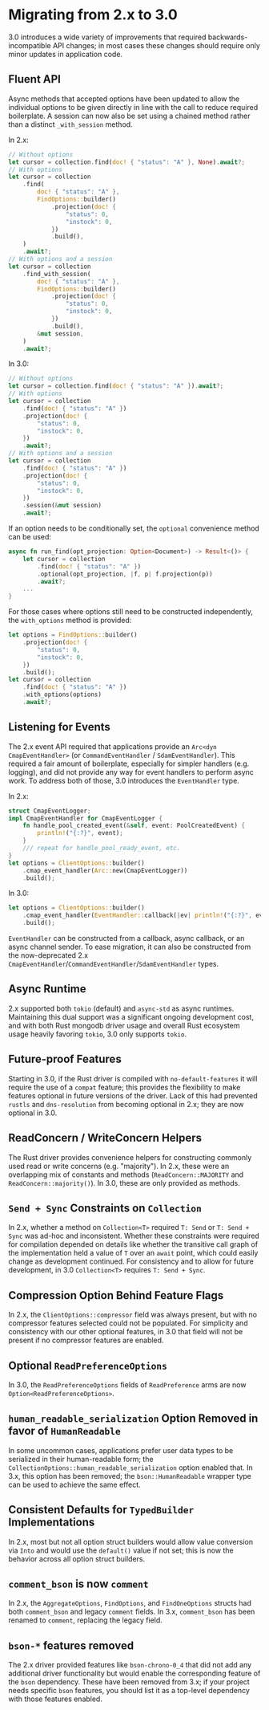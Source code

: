 # Migrating from 2.x to 3.0
3.0 introduces a wide variety of improvements that required backwards-incompatible API changes; in most cases these changes should require only minor updates in application code.

## Fluent API
Async methods that accepted options have been updated to allow the individual options to be given directly in line with the call to reduce required boilerplate.  A session can now also be set using a chained method rather than a distinct `_with_session` method.

In 2.x:
```rust
// Without options
let cursor = collection.find(doc! { "status": "A" }, None).await?;
// With options
let cursor = collection
    .find(
        doc! { "status": "A" },
        FindOptions::builder()
            .projection(doc! {
                "status": 0,
                "instock": 0,
            })
            .build(),
    )
    .await?;
// With options and a session
let cursor = collection
    .find_with_session(
        doc! { "status": "A" },
        FindOptions::builder()
            .projection(doc! {
                "status": 0,
                "instock": 0,
            })
            .build(),
        &mut session,
    )
    .await?;
```

In 3.0:
```rust
// Without options
let cursor = collection.find(doc! { "status": "A" }).await?;
// With options
let cursor = collection
    .find(doc! { "status": "A" })
    .projection(doc! {
        "status": 0,
        "instock": 0,
    })
    .await?;
// With options and a session
let cursor = collection
    .find(doc! { "status": "A" })
    .projection(doc! {
        "status": 0,
        "instock": 0,
    })
    .session(&mut session)
    .await?;
```

If an option needs to be conditionally set, the `optional` convenience method can be used:
```rust
async fn run_find(opt_projection: Option<Document>) -> Result<()> {
    let cursor = collection
        .find(doc! { "status": "A" })
        .optional(opt_projection, |f, p| f.projection(p))
        .await?;
    ...
}
```

For those cases where options still need to be constructed independently, the `with_options` method is provided:
```rust
let options = FindOptions::builder()
    .projection(doc! {
        "status": 0,
        "instock": 0,
    })
    .build();
let cursor = collection
    .find(doc! { "status": "A" })
    .with_options(options)
    .await?;
```

## Listening for Events
The 2.x event API required that applications provide an `Arc<dyn CmapEventHandler>` (or `CommandEventHandler` / `SdamEventHandler`).  This required a fair amount of boilerplate, especially for simpler handlers (e.g. logging), and did not provide any way for event handlers to perform async work.  To address both of those, 3.0 introduces the `EventHandler` type.

In 2.x:
```rust
struct CmapEventLogger;
impl CmapEventHandler for CmapEventLogger {
    fn handle_pool_created_event(&self, event: PoolCreatedEvent) {
        println!("{:?}", event);
    }
    /// repeat for handle_pool_ready_event, etc.
}
let options = ClientOptions::builder()
    .cmap_event_handler(Arc::new(CmapEventLogger))
    .build();
```

In 3.0:
```rust
let options = ClientOptions::builder()
    .cmap_event_handler(EventHandler::callback(|ev| println!("{:?}", ev)))
    .build();
```

`EventHandler` can be constructed from a callback, async callback, or an async channel sender.  To ease migration, it can also be constructed from the now-deprecated 2.x `CmapEventHandler`/`CommandEventHandler`/`SdamEventHandler` types.

## Async Runtime
2.x supported both `tokio` (default) and `async-std` as async runtimes.  Maintaining this dual support was a significant ongoing development cost, and with both Rust mongodb driver usage and overall Rust ecosystem usage heavily favoring `tokio`, 3.0 only supports `tokio`.

## Future-proof Features
Starting in 3.0, if the Rust driver is compiled with `no-default-features` it will require the use of a `compat` feature; this provides the flexibility to make features optional in future versions of the driver.  Lack of this had prevented `rustls` and `dns-resolution` from becoming optional in 2.x; they are now optional in 3.0.

## ReadConcern / WriteConcern Helpers
The Rust driver provides convenience helpers for constructing commonly used read or write concerns (e.g. "majority").  In 2.x, these were an overlapping mix of constants and methods (`ReadConcern::MAJORITY` and `ReadConcern::majority()`).  In 3.0, these are only provided as methods.

## `Send + Sync` Constraints on `Collection`
In 2.x, whether a method on `Collection<T>` required `T: Send` or `T: Send + Sync` was ad-hoc and inconsistent.  Whether these constraints were required for compilation depended on details like whether the transitive call graph of the implementation held a value of `T` over an `await` point, which could easily change as development continued.  For consistency and to allow for future development, in 3.0 `Collection<T>` requires `T: Send + Sync`.

## Compression Option Behind Feature Flags
In 2.x, the `ClientOptions::compressor` field was always present, but with no compressor features selected could not be populated.  For simplicity and consistency with our other optional features, in 3.0 that field will not be present if no compressor features are enabled.

## Optional `ReadPreferenceOptions`
In 3.0, the `ReadPreferenceOptions` fields of `ReadPreference` arms are now `Option<ReadPreferenceOptions>`.

## `human_readable_serialization` Option Removed in favor of `HumanReadable`
In some uncommon cases, applications prefer user data types to be serialized in their human-readable form; the `CollectionOptions::human_readable_serialization` option enabled that.  In 3.x, this option has been removed; the `bson::HumanReadable` wrapper type can be used to achieve the same effect.

## Consistent Defaults for `TypedBuilder` Implementations
In 2.x, most but not all option struct builders would allow value conversion via `Into` and would use the `default()` value if not set;  this is now the behavior across all option struct builders.

## `comment_bson` is now `comment`
In 2.x, the `AggregateOptions`, `FindOptions`, and `FindOneOptions` structs had both `comment_bson` and legacy `comment` fields.  In 3.x, `comment_bson` has been renamed to `comment`, replacing the legacy field.

## `bson-*` features removed
The 2.x driver provided features like `bson-chrono-0_4` that did not add any additional driver functionality but would enable the corresponding feature of the `bson` dependency.  These have been removed from 3.x; if your project needs specific `bson` features, you should list it as a top-level dependency with those features enabled.